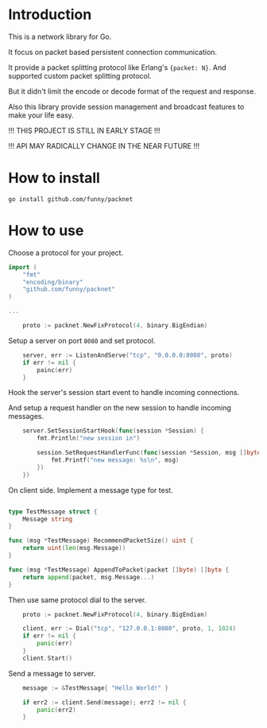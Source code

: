 Introduction
============

This is a network library for Go.

It focus on packet based persistent connection communication.

It provide a packet splitting protocol like Erlang's `{packet: N}`. And supported custom packet splitting protocol.

But it didn't limit the encode or decode format of the request and response.

Also this library provide session management and broadcast features to make your life easy.

!!! THIS PROJECT IS STILL IN EARLY STAGE !!!

!!! API MAY RADICALLY CHANGE IN THE NEAR FUTURE !!!

How to install
==============

```
go install github.com/funny/packnet
```

How to use
===========

Choose a protocol for your project.

```go
import (
	"fmt"
	"encoding/binary"
	"github.com/funny/packnet"
)

...

	proto := packnet.NewFixProtocol(4, binary.BigEndian)
```

Setup a server on port `8080` and set protocol.

```go
	server, err := ListenAndServe("tcp", "0.0.0.0:8080", proto)
	if err != nil {
		painc(err)
	}
```

Hook the server's session start event to handle incoming connections.

And setup a request handler on the new session to handle incoming messages.

```go
	server.SetSessionStartHook(func(session *Session) {
		fmt.Println("new session in")

		session.SetRequestHandlerFunc(func(session *Session, msg []byte) {
			fmt.Printf("new message: %s\n", msg)
		})
	})
```

On client side. Implement a message type for test.

```go

type TestMessage struct {
	Message string
}

func (msg *TestMessage) RecommendPacketSize() uint {
	return uint(len(msg.Message))
}

func (msg *TestMessage) AppendToPacket(packet []byte) []byte {
	return append(packet, msg.Message...)
}
```

Then use same protocol dial to the server.

```go
	proto := packnet.NewFixProtocol(4, binary.BigEndian)

	client, err := Dial("tcp", "127.0.0.1:8080", proto, 1, 1024)
	if err != nil {
		panic(err)
	}
	client.Start()
```

Send a message to server.

```go
	message := &TestMessage{ "Hello World!" }

	if err2 := client.Send(message); err2 != nil {
		panic(err2)
	}
```
